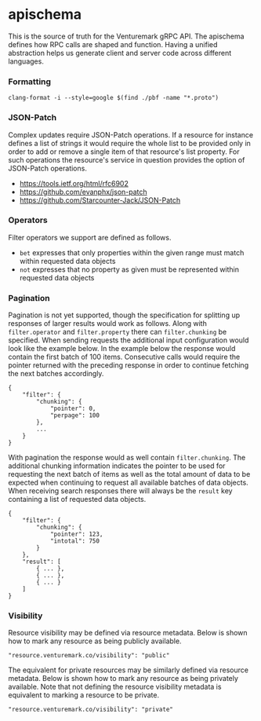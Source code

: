 # apischema

This is the source of truth for the Venturemark gRPC API. The apischema defines
how RPC calls are shaped and function. Having a unified abstraction helps us
generate client and server code across different languages.



### Formatting

```
clang-format -i --style=google $(find ./pbf -name "*.proto")
```



### JSON-Patch

Complex updates require JSON-Patch operations. If a resource for instance
defines a list of strings it would require the whole list to be provided only in
order to add or remove a single item of that resource's list property. For such
operations the resource's service in question provides the option of JSON-Patch
operations.

- https://tools.ietf.org/html/rfc6902
- https://github.com/evanphx/json-patch
- https://github.com/Starcounter-Jack/JSON-Patch



### Operators

Filter operators we support are defined as follows.

- `bet` expresses that only properties within the given range must match within
  requested data objects
- `not` expresses that no property as given must be represented within requested
  data objects



### Pagination

Pagination is not yet supported, though the specification for splitting up
responses of larger results would work as follows. Along with `filter.operator`
and `filter.property` there can `filter.chunking` be specified. When sending
requests the additional input configuration would look like the example below.
In the example below the response would contain the first batch of 100 items.
Consecutive calls would require the pointer returned with the preceding response
in order to continue fetching the next batches accordingly.

```
{
    "filter": {
        "chunking": {
            "pointer": 0,
            "perpage": 100
        },
        ...
    }
}
```

With pagination the response would as well contain `filter.chunking`. The
additional chunking information indicates the pointer to be used for requesting
the next batch of items as well as the total amount of data to be expected when
continuing to request all available batches of data objects. When receiving
search responses there will always be the `result` key containing a list of
requested data objects.

```
{
    "filter": {
        "chunking": {
            "pointer": 123,
            "intotal": 750
        }
    },
    "result": [
        { ... },
        { ... },
        { ... }
    ]
}
```



### Visibility

Resource visibility may be defined via resource metadata. Below is shown how to
mark any resource as being publicly available.

```
"resource.venturemark.co/visibility": "public"
```

The equivalent for private resources may be similarly defined via resource
metadata. Below is shown how to mark any resource as being privately available.
Note that not defining the resource visibility metadata is equivalent to marking
a resource to be private.

```
"resource.venturemark.co/visibility": "private"
```
